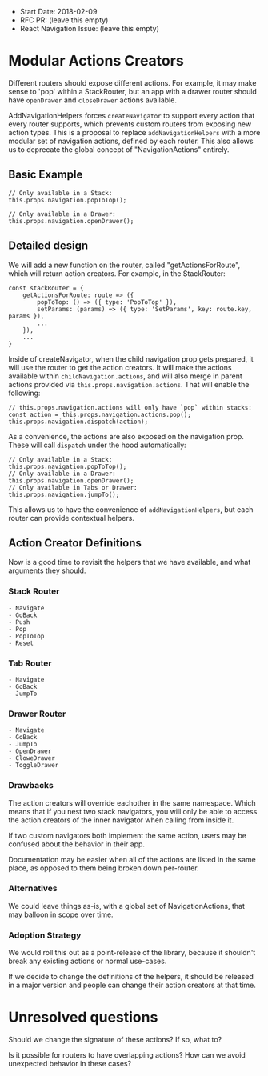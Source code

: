 - Start Date: 2018-02-09
- RFC PR: (leave this empty)
- React Navigation Issue: (leave this empty)

# Modular Actions Creators

Different routers should expose different actions. For example, it may make sense to 'pop' within a StackRouter, but an app with a drawer router should have `openDrawer` and `closeDrawer` actions available.

AddNavigationHelpers forces `createNavigator` to support every action that every router supports, which prevents custom routers from exposing new action types. This is a proposal to replace `addNavigationHelpers` with a more modular set of navigation actions, defined by each router. This also allows us to deprecate the global concept of "NavigationActions" entirely.

## Basic Example

```
// Only available in a Stack:
this.props.navigation.popToTop();

// Only available in a Drawer:
this.props.navigation.openDrawer();
```

## Detailed design

We will add a new function on the router, called "getActionsForRoute", which will return action creators. For example, in the StackRouter:

```
const stackRouter = {
    getActionsForRoute: route => ({
        popToTop: () => ({ type: 'PopToTop' }),
        setParams: (params) => ({ type: 'SetParams', key: route.key, params }),
        ...
    }),
    ...
}
```

Inside of createNavigator, when the child navigation prop gets prepared, it will use the router to get the action creators. It will make the actions available within `childNavigation.actions`, and will also merge in parent actions provided via `this.props.navigation.actions`. That will enable the following:

```
// this.props.navigation.actions will only have `pop` within stacks:
const action = this.props.navigation.actions.pop();
this.props.navigation.dispatch(action);
```

As a convenience, the actions are also exposed on the navigation prop. These will call `dispatch` under the hood automatically:

```
// Only available in a Stack:
this.props.navigation.popToTop();
// Only available in a Drawer:
this.props.navigation.openDrawer();
// Only available in Tabs or Drawer:
this.props.navigation.jumpTo();
```

This allows us to have the convenience of `addNavigationHelpers`, but each router can provide contextual helpers.


## Action Creator Definitions

Now is a good time to revisit the helpers that we have available, and what arguments they should.

### Stack Router
    - Navigate
    - GoBack
    - Push
    - Pop
    - PopToTop
    - Reset

### Tab Router
    - Navigate
    - GoBack
    - JumpTo

### Drawer Router
    - Navigate
    - GoBack
    - JumpTo
    - OpenDrawer
    - CloweDrawer
    - ToggleDrawer


### Drawbacks

The action creators will override eachother in the same namespace. Which means that if you nest two stack navigators, you will only be able to access the action creators of the inner navigator when calling from inside it.

If two custom navigators both implement the same action, users may be confused about the behavior in their app.

Documentation may be easier when all of the actions are listed in the same place, as opposed to them being broken down per-router.

### Alternatives

We could leave things as-is, with a global set of NavigationActions, that may balloon in scope over time.

### Adoption Strategy

We would roll this out as a point-release of the library, because it shouldn't break any existing actions or normal use-cases.

If we decide to change the definitions of the helpers, it should be released in a major version and people can change their action creators at that time.


# Unresolved questions

Should we change the signature of these actions? If so, what to?

Is it possible for routers to have overlapping actions? How can we avoid unexpected behavior in these cases?